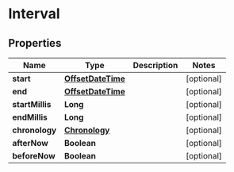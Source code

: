 
# Interval

## Properties
Name | Type | Description | Notes
------------ | ------------- | ------------- | -------------
**start** | [**OffsetDateTime**](OffsetDateTime.md) |  |  [optional]
**end** | [**OffsetDateTime**](OffsetDateTime.md) |  |  [optional]
**startMillis** | **Long** |  |  [optional]
**endMillis** | **Long** |  |  [optional]
**chronology** | [**Chronology**](Chronology.md) |  |  [optional]
**afterNow** | **Boolean** |  |  [optional]
**beforeNow** | **Boolean** |  |  [optional]



